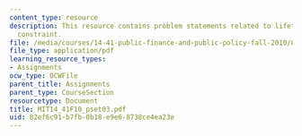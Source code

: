 ```yaml
---
content_type: resource
description: This resource contains problem statements related to lifetime budget
  constraint.
file: /media/courses/14-41-public-finance-and-public-policy-fall-2010/82ef6c91b7fb0b18e9e68738ce4ea23e_MIT14_41F10_pset03.pdf
file_type: application/pdf
learning_resource_types:
- Assignments
ocw_type: OCWFile
parent_title: Assignments
parent_type: CourseSection
resourcetype: Document
title: MIT14_41F10_pset03.pdf
uid: 82ef6c91-b7fb-0b18-e9e6-8738ce4ea23e
---
```

